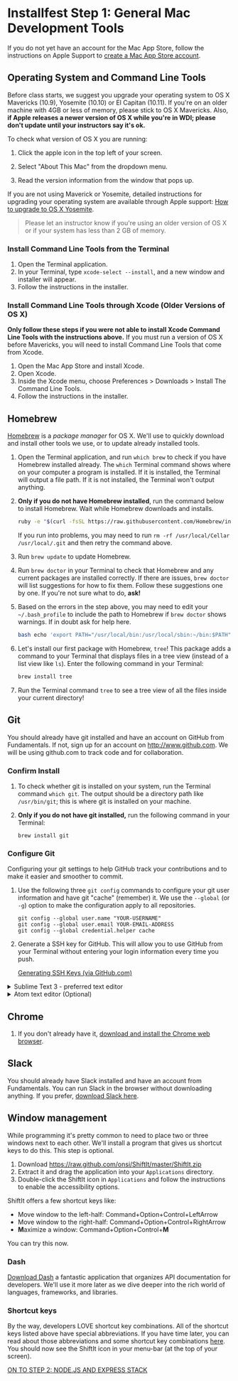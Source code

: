 # Installfest Step 1: General Mac Development Tools


If you do not yet have an account for the Mac App Store, follow the instructions on Apple Support to <a href="https://support.apple.com/kb/PH11499?locale=en_US" target="_new">create a Mac App Store account</a>.

## Operating System and Command Line Tools

Before class starts, we suggest you upgrade your operating system to OS X Mavericks (10.9), Yosemite (10.10) or El Capitan (10.11).  If you're on an older machine with 4GB or less of memory, please stick to OS X Mavericks.  Also, **if Apple releases a newer version of OS X while you're in WDI; please don't update until your instructors say it's ok.**

To check what version of OS X you are running:

1. Click the apple icon in the top left of your screen. 

2. Select "About This Mac" from the dropdown menu.

3. Read the version information from the window that pops up.

If you are not using Maverick or Yosemite, detailed instructions for upgrading your operating system are available through Apple support: <a href="https://www.apple.com/support/osx/upgrade/" target="_new">How to upgrade to OS X Yosemite</a>.

> Please let an instructor know if you're using an older version of OS X or if your system has less than 2 GB of memory.

### Install Command Line Tools from the Terminal

1. Open the Terminal application.
2. In your Terminal, type `xcode-select --install`, and a new window and installer will appear. 
3. Follow the instructions in the installer. 


### Install Command Line Tools through Xcode (Older Versions of OS X)

**Only follow these steps if you were not able to install Xcode Command Line Tools with the instructions above.** If you must run a version of OS X before Mavericks, you will need to install Command Line Tools that come from Xcode.

1. Open the Mac App Store and install Xcode.
2. Open Xcode.
3. Inside the Xcode menu, choose Preferences > Downloads > Install The Command Line Tools.
4. Follow the instructions in the installer.

## Homebrew

<a href="http://brew.sh/" target="_new">Homebrew</a> is a *package manager* for OS X.  We'll use to quickly download and install other tools we use, or to update already installed tools. 

1. Open the Terminal application, and run `which brew` to check if you have Homebrew installed already. The `which` Terminal command shows where on your computer a program is installed. If it is installed, the Terminal will output a file path. If it is not installed, the Terminal won't output anything.

2. **Only if you do not have Homebrew installed**, run the command below to install Homebrew. Wait while Homebrew downloads and installs.

	```bash
	ruby -e "$(curl -fsSL https://raw.githubusercontent.com/Homebrew/install/master/install)"
	```

	If you run into problems, you may need to run `rm -rf /usr/local/Cellar /usr/local/.git` and then retry the command above.

3. Run `brew update` to update Homebrew.

4. Run `brew doctor` in your Terminal to check that Homebrew and any current packages are installed correctly. If there are issues, `brew doctor` will list suggestions for how to fix them.  Follow these suggestions one by one. If you're not sure what to do, **ask!**

5. Based on the errors in the step above, you may need to edit your `~/.bash_profile` to include the path to Homebrew if `brew doctor` shows warnings.  If in doubt ask for help here.

	```bash
	bash echo 'export PATH="/usr/local/bin:/usr/local/sbin:~/bin:$PATH"' >> ~/.bash_profile
	```

6. Let's install our first package with Homebrew, `tree`!  This package adds a command to your Terminal that displays files in a tree view (instead of a list view like `ls`).  Enter the following command in your Terminal:

	```bash
	brew install tree
	```

7. Run the Terminal command `tree` to see a tree view of all the files inside your current directory!

## Git

You should already have git installed and have an account on GitHub from Fundamentals. If not, sign up for an account on <a href="http://www.github.com" target="_new">http://www.github.com</a>. We will be using github.com to track code and for collaboration. 

### Confirm Install

1. To check whether git is installed on your system, run the Terminal command `which git`. The output should be a directory path like `/usr/bin/git`; this is where git is installed on your machine.


2. **Only if you do not have git installed,** run the following command in your Terminal:

	```
	brew install git
	```

### Configure Git

Configuring your git settings to help GitHub track your contributions and to make it easier and smoother to commit. 

1. Use the following three `git config` commands to configure your git user information and have git "cache" (remember) it. We use the `--global` (or `-g`) option to make the configuration apply to all repositories.
  
	```
	git config --global user.name "YOUR-USERNAME"
	git config --global user.email YOUR-EMAIL-ADDRESS
	git config --global credential.helper cache
	```

1. Generate a SSH key for GitHub. This will allow you to use GitHub from your Terminal without entering your login information every time you push.

    <a href="https://help.github.com/articles/generating-an-ssh-key" target="_new">Generating SSH Keys (via GitHub.com)</a>

<details>
<summary>Sublime Text 3 - preferred text editor</summary>
## Sublime Text 3

__Optionally you can install Atom, but our instructional materials often reference Sublime. Instructions below to install Atom but you do not need both.__

1. Use the following link to <a href="http://c758482.r82.cf2.rackcdn.com/Sublime%20Text%20Build%203083.dmg">download Sublime Text 3</a>. 

2. Open the downloaded file.

3. Follow the installation instructions (drag Sublime Text 3 to your Applications folder).

4. Open the Sublime Text 3 application. 

### Add Package Control

Sublime Text has its own very popular package manager called Package Control. We'll use it to add extra features to Sublime Text, including a web development shortcut package called Emmet and a JavaScript syntax helper jshint.

1. Follow <a href="" target="_new">Package Control's  "simple installation" instructions</a> to add Package manager to your Sublime Text. When you paste the large block of text, make sure you:
   -  use the Sublime Text 3 version, and 
   -  enter the text into the bottom rectangle of the Sublime Text console.

2. We access Package Control through the Sublime Text command palette. Open the palette by pressing `cmd+shift+p` from within Sublime Text. Type `Package Control`  in the command palette to see the list of things Package Control can do.


### Add Packages

1. Let's install our first package, Emmet.  Select `Package Control: Install Package` to bring up the list of available packages. 

2. Select `Emmet` from the list, and Package Control will install it for you!  (Start typing "Emmet" in the search bar to narrow down the list.)

The other package we plan to add, jshint, requires Node.js.  We'll get to it in the next set of instructions, linked at the bottom of this file.

### Access Sublime from the Terminal

Sublime Text 3 includes a program that launches Sublime from the Terminal.  We'll use the `ln` command to link that program to a simple `subl` command. 

1. To run a program from the Terminal, it needs to be available on your $PATH. The next step assumes `/usr/local/bin` is in your $PATH, so let's check that.  Run the following command from the Terminal to see your current $PATH:
	
	```
	echo $PATH
	```

1. Run the following command in your Terminal to set up the link:
	```
	ln -s "/Applications/Sublime Text.app/Contents/SharedSupport/bin/subl" /usr/local/bin/subl
	```

2. Type `subl . ` in the Terminal, and Sublime Text 3 should open!

### Configure git to use Sublime

When you forget to enter a commit message in the Terminal, git opens a text editor and reminds you to add a commit message.

1. Run the following command in the Terminal to configure git to open Sublime Text instead of the default text editor:
	
	```
	git config --global core.editor "subl"
	```

</details>

<details>
<summary>Atom text editor (Optional)</summary>
## Atom text editor
__OPTIONAL. You do not need BOTH Sublime Text and Atom.__

1. Go <a href="https://atom.io/" target="_new">here</a> and download Atom.
2. Open the downloaded file.
3. Follow the installation instructions.
4. Open the Atom application.

### Add Packages to Atom

Let's install our first package, Emmet.  We can install Atom packages in the Atom settings menu, or via the command-line.  Since we're learning to be awesome developers now, let's use the command-line!

1. In your terminal run: `apm install emmet-simplified`

The other package we'll add, `jshint`, requires Node.js, so we'll get to it in the next set of installation instructions.

### Configure Git to Use Atom

When you forget to enter a commit message in the Terminal, git opens a text editor and reminds you to add a commit message.

1. Run the following command in the Terminal to configure git to open Atom instead of the default text editor:

	```bash
	git config --global core.editor "atom -w"
	```

</details>

## Chrome
1. If you don't already have it, <a href="https://support.google.com/chrome/answer/95346?hl=en" target="_new">download and install the Chrome web browser</a>.

## Slack
You should already have Slack installed and have an account from Fundamentals. You can run Slack in the browser without downloading anything. If you prefer, <a href="https://slack.com/downloads" target="_new">download Slack here</a>.

## Window management

While programming it's pretty common to need to place two or three windows next to each other.  We'll install a program that gives us shortcut keys to do this. 
This step is optional.

1. Download https://raw.github.com/onsi/ShiftIt/master/ShiftIt.zip
2. Extract it and drag the application into your `Applications` directory.
3. Double-click the ShiftIt icon in `Applications` and follow the instructions to enable the accessibility options.

ShiftIt offers a few shortcut keys like:
* Move window to the left-half: Command+Option+Control+LeftArrow
* Move window to the right-half: Command+Option+Control+RightArrow
* **M**aximize a window: Command+Option+Control+**M**

You can try this now.

### Dash

[Download Dash](https://kapeli.com/dash) a fantastic application that organizes API documentation for developers. We'll use it more later as we dive deeper into the rich world of languages, frameworks, and libraries.

### Shortcut keys

By the way, developers LOVE shortcut key combinations.  All of the shortcut keys listed above have special abbreviations.  If you have time later, you can read about those abbreviations and some shortcut key combinations <a href="https://support.apple.com/en-us/ht201236" target="_new">here</a>.  You should now see the ShiftIt icon in your menu-bar (at the top of your screen).


[ON TO STEP 2:  NODE.JS AND EXPRESS STACK](express-stack.md)



